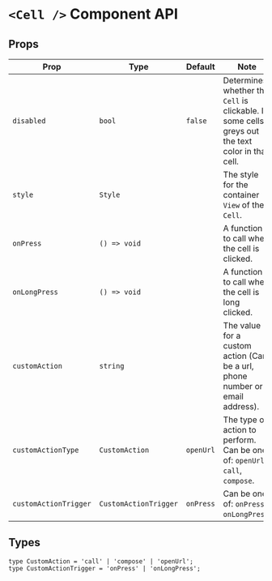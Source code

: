 # `<Cell />` Component API

## Props

| Prop | Type | Default | Note |
|---|---|---|---|
|`disabled`|`bool`|`false`|Determines whether the `Cell` is clickable. In some cells it greys out the text color in that cell.|
|`style`|`Style`|   |The style for the container `View` of the `Cell`.|
|`onPress`|`() => void`|   |A function to call when the cell is clicked.|
|`onLongPress`|`() => void`|   |A function to call when the cell is long clicked.|
|`customAction`|`string`|   |The value for a custom action (Can be a url, phone number or email address).|
|`customActionType`|`CustomAction`|`openUrl`|The type of action to perform. Can be one of: `openUrl`, `call`, `compose`.|
|`customActionTrigger`|`CustomActionTrigger`|`onPress`|Can be one of: `onPress`, `onLongPress`.|

## Types

```
type CustomAction = 'call' | 'compose' | 'openUrl';
type CustomActionTrigger = 'onPress' | 'onLongPress';
```

